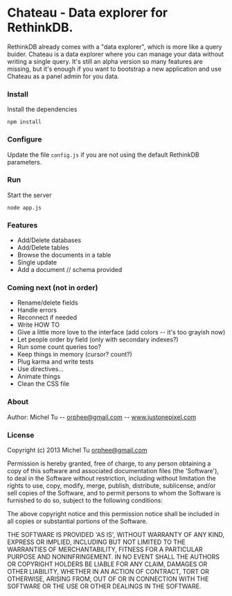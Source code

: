 # Chateau - Data explorer for RethinkDB.

RethinkDB already comes with a "data explorer", which is more like a query buider.
Chateau is a data explorer where you can manage your data without writing a single query.
It's still an alpha version so many features are missing, but it's enough if you want to
bootstrap a new application and use Chateau as a panel admin for you data.


### Install
Install the dependencies
```
npm install
```

### Configure
Update the file `config.js` if you are not using the default RethinkDB parameters.

### Run
Start the server
```
node app.js
```

### Features
- Add/Delete databases
- Add/Delete tables
- Browse the documents in a table
- Single update
- Add a document // schema provided

### Coming next (not in order)
- Rename/delete fields
- Handle errors
- Reconnect if needed
- Write HOW TO
- Give a little more love to the interface (add colors -- it's too grayish now)
- Let people order by field (only with secondary indexes?)
- Run some count queries too?
- Keep things in memory (cursor? count?)
- Plug karma and write tests
- Use directives...
- Animate things
- Clean the CSS file


### About
Author: Michel Tu -- orphee@gmail.com -- www.justonepixel.com

### License
Copyright (c) 2013 Michel Tu <orphee@gmail.com>

Permission is hereby granted, free of charge, to any person obtaining a copy of this
software and associated documentation files (the 'Software'), to deal in the Software
without restriction, including without limitation the rights to use, copy, modify, merge,
publish, distribute, sublicense, and/or sell copies of the Software, and to permit
persons to whom the Software is furnished to do so, subject to the following conditions:

The above copyright notice and this permission notice shall be included in all copies or
substantial portions of the Software.

THE SOFTWARE IS PROVIDED 'AS IS', WITHOUT WARRANTY OF ANY KIND, EXPRESS OR IMPLIED,
INCLUDING BUT NOT LIMITED TO THE WARRANTIES OF MERCHANTABILITY, FITNESS FOR A PARTICULAR
PURPOSE AND NONINFRINGEMENT. IN NO EVENT SHALL THE AUTHORS OR COPYRIGHT HOLDERS BE LIABLE
FOR ANY CLAIM, DAMAGES OR OTHER LIABILITY, WHETHER IN AN ACTION OF CONTRACT, TORT OR
OTHERWISE, ARISING FROM, OUT OF OR IN CONNECTION WITH THE SOFTWARE OR THE USE OR OTHER
DEALINGS IN THE SOFTWARE.


